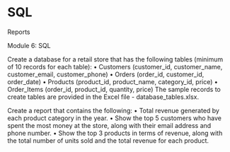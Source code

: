 # SQL
Reports

Module 6: 
SQL

Create a database for a retail store that has the following tables (minimum of 10 records for each table):
•	Customers (customer_id, customer_name, customer_email, customer_phone)
•	Orders (order_id, customer_id, order_date) 
•	Products (product_id, product_name, category_id, price) 
•	Order_Items (order_id, product_id, quantity, price) 
The sample records to create tables are provided in the Excel file - database_tables.xlsx.

Create a report that contains the following:
•	Total revenue generated by each product category in the year.
•	Show the top 5 customers who have spent the most money at the store, along with their email address and phone number.
•	Show the top 3 products in terms of revenue, along with the total number of units sold and the total revenue for each product.
